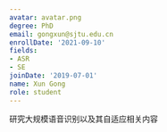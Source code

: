 ```yaml
---
avatar: avatar.png
degree: PhD
email: gongxun@sjtu.edu.cn
enrollDate: '2021-09-10'
fields:
- ASR
- SE
joinDate: '2019-07-01'
name: Xun Gong
role: student
---
```

研究大规模语音识别以及其自适应相关内容